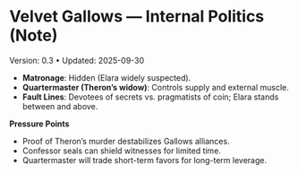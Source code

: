 # Velvet Gallows — Internal Politics (Note)
Version: 0.3 • Updated: 2025-09-30

- **Matronage**: Hidden (Elara widely suspected).
- **Quartermaster (Theron’s widow)**: Controls supply and external muscle.
- **Fault Lines**: Devotees of secrets vs. pragmatists of coin; Elara stands between and above.

**Pressure Points**
- Proof of Theron’s murder destabilizes Gallows alliances.
- Confessor seals can shield witnesses for limited time.
- Quartermaster will trade short-term favors for long-term leverage.

